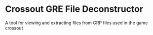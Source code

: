 # Crossout GRE File Deconstructor
A tool for viewing and extracting files from GRP files used in the game crossout
